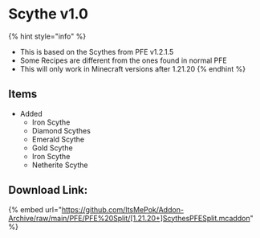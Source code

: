 # Scythe v1.0

{% hint style="info" %}
* This is based on the Scythes from PFE v1.2.1.5
* Some Recipes are different from the ones found in normal PFE
* This will only work in Minecraft versions after 1.21.20
{% endhint %}

## Items

* Added
  * Iron Scythe
  * Diamond Scythes
  * Emerald Scythe
  * Gold Scythe
  * Iron Scythe
  * Netherite Scythe

## Download Link:

{% embed url="https://github.com/ItsMePok/Addon-Archive/raw/main/PFE/PFE%20Split/[1.21.20+]ScythesPFESplit.mcaddon" %}
